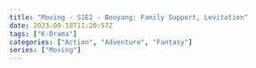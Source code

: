 ```yaml
---
title: "Moving - S1E2 - Booyang: Family Support, Levitation"
date: 2023-09-18T11:20:57Z
tags: ["K-Drama"]
categories: ["Action", "Adventure", "Fantasy"]
series: ["Moving"]
---
```



<mux-player stream-type="on-demand"
  src="https://kp3d-my.sharepoint.com/personal/ryoo_kp3d_onmicrosoft_com/_layouts/15/download.aspx?share=EXpraI7YhX9PpAZj9ZPCaiEBIAnFB_HFOi_LGW-5qWvp1w" metadata-video-title="Moving - S1E2 - Booyang: Family Support, Levitation" prefer-playback="mse" controls>
  </mux-player>
  
  
  <script src="https://cdn.jsdelivr.net/npm/@mux/mux-player"></script>
  
 <script id="bTpVlDhlHCjwlixAV6DXs02IO7iKPJFfUXQXEn527ABQ" type="application/ld+json">
 {
  "@context": "https://schema.org/",
  "@type": "VideoObject",
  "name": "Moving - S1E2 - Booyang: Family Support, Levitation",
  "contentUrl": "https://stream.mux.com/bTpVlDhlHCjwlixAV6DXs02IO7iKPJFfUXQXEn527ABQ.m3u8",
  "thumbnailUrl": "https://www.themoviedb.org/t/p/original/vDJE7JPnPc6fJBMBXdSltYM6yL6.jpg?width=314&fit_mode=preserve&time=25",
  "uploadDate": "2023-09-18T11:20:57Z",
}

</script>
